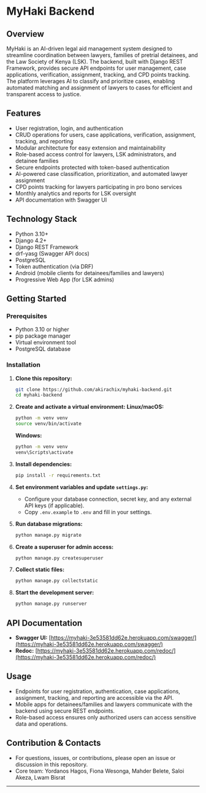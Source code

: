 # MyHaki Backend

## Overview
MyHaki is an AI-driven legal aid management system designed to streamline coordination between lawyers, families of pretrial detainees, and the Law Society of Kenya (LSK). The backend, built with Django REST Framework, provides secure API endpoints for user management, case applications, verification, assignment, tracking, and CPD points tracking. The platform leverages AI to classify and prioritize cases, enabling automated matching and assignment of lawyers to cases for efficient and transparent access to justice.

## Features
- User registration, login, and authentication
- CRUD operations for users, case applications, verification, assignment, tracking, and reporting
- Modular architecture for easy extension and maintainability
- Role-based access control for lawyers, LSK administrators, and detainee families
- Secure endpoints protected with token-based authentication
- AI-powered case classification, prioritization, and automated lawyer assignment
- CPD points tracking for lawyers participating in pro bono services
- Monthly analytics and reports for LSK oversight
- API documentation with Swagger UI

## Technology Stack
- Python 3.10+
- Django 4.2+
- Django REST Framework
- drf-yasg (Swagger API docs)
- PostgreSQL
- Token authentication (via DRF)
- Android (mobile clients for detainees/families and lawyers)
- Progressive Web App (for LSK admins)

## Getting Started

### Prerequisites

- Python 3.10 or higher
- pip package manager
- Virtual environment tool
- PostgreSQL database

### Installation

1. **Clone this repository:**
   ```bash
   git clone https://github.com/akirachix/myhaki-backend.git
   cd myhaki-backend
   ```

2. **Create and activate a virtual environment:**
   **Linux/macOS:**
   ```bash
   python -m venv venv
   source venv/bin/activate
   ```
   **Windows:**
   ```cmd
   python -m venv venv
   venv\Scripts\activate
   ```

3. **Install dependencies:**
   ```bash
   pip install -r requirements.txt
   ```

4. **Set environment variables and update `settings.py`:**
   - Configure your database connection, secret key, and any external API keys (if applicable).
   - Copy `.env.example` to `.env` and fill in your settings.

5. **Run database migrations:**
   ```bash
   python manage.py migrate
   ```

6. **Create a superuser for admin access:**
   ```bash
   python manage.py createsuperuser
   ```

7. **Collect static files:**
   ```bash
   python manage.py collectstatic
   ```

8. **Start the development server:**
   ```bash
   python manage.py runserver
   ```

## API Documentation

- **Swagger UI:** [https://myhaki-3e53581dd62e.herokuapp.com/swagger/](https://myhaki-3e53581dd62e.herokuapp.com/swagger/)
- **Redoc:** [https://myhaki-3e53581dd62e.herokuapp.com/redoc/](https://myhaki-3e53581dd62e.herokuapp.com/redoc/)

## Usage

- Endpoints for user registration, authentication, case applications, assignment, tracking, and reporting are accessible via the API.
- Mobile apps for detainees/families and lawyers communicate with the backend using secure REST endpoints.
- Role-based access ensures only authorized users can access sensitive data and operations.

## Contribution & Contacts

- For questions, issues, or contributions, please open an issue or discussion in this repository.
- Core team: Yordanos Hagos, Fiona Wesonga, Mahder Belete, Saloi Akeza, Lwam Bisrat

---
